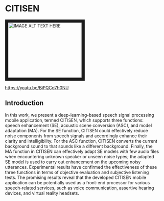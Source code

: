# CITISEN

<a href="http://www.youtube.com/watch?feature=player_embedded&v=YOUTUBE_VIDEO_ID_HERE
" target="_blank"><img src="http://img.youtube.com/vi/YOUTUBE_VIDEO_ID_HERE/0.jpg" 
alt="IMAGE ALT TEXT HERE" width="240" height="180" border="10" /></a>

https://youtu.be/BiPQCd7h0NU


## Introduction
In this work, we present a deep-learning-based speech signal processing mobile application, termed CITISEN, which supports three functions: speech enhancement (SE), acoustic scene conversion (ASC), and model adaptation (MA). For the SE function, CITISEN could effectively reduce noise components from speech signals and accordingly enhance their clarity and intelligibility. For the ASC function, CITISEN converts the current background sound to that sounds like a different background. Finally, the MA function in CITISEN can effectively adapt SE models with few audio files when encountering unknown speaker or unseen noise types; the adapted SE model is used to carry out enhancement on the upcoming noisy utterances. Experimental results have confirmed the effectiveness of these three functions in terms of objective evaluation and subjective listening tests. The promising results reveal that the developed CITISEN mobile application can be potentially used as a front-end processor for various speech-related services, such as voice communication, assertive hearing devices, and virtual reality headsets.

